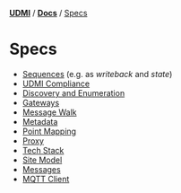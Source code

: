 [**UDMI**](../../) / [**Docs**](../)
/ [Specs](./)

# Specs

- [Sequences](sequences/) (e.g. as _writeback_ and _state_) 
- [UDMI Compliance](compliance.md)
- [Discovery and Enumeration](discovery.md)
- [Gateways](gateway.md)
- [Message Walk](message_walk.md)
- [Metadata](metadata.md)
- [Point Mapping](point_mapping.md)
- [Proxy](proxy.md)
- [Tech Stack](tech_stack.md)
- [Site Model](site_model.md)
- [Messages](../messages/)
- [MQTT Client](mqtt_client.md)